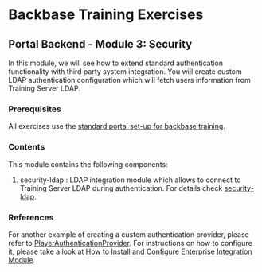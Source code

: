# Backbase Training Exercises

## Portal Backend - Module 3: Security

In this module, we will see how to extend standard authentication functionality with third party system integration. 
You will create custom LDAP authentication configuration which will fetch users information from Training Server LDAP.

### Prerequisites

All exercises use the [standard portal set-up for backbase training](https://my.backbase.com/resources/how-to-guides/getting-your-first-launchpad-based-portal-set-up/).

### Contents

This module contains the following components:

1. security-ldap : LDAP integration module which allows to connect to Training Server LDAP during authentication. For details check 
[security-ldap](https://github.com/Backbase/training-be-module-03/blob/code-migration/security-ldap).

### References

For another example of creating a custom authentication provider, please refer to [PlayerAuthenticationProvider](https://github.com/Backbase/training-be-module-01/blob/code-migration/enterprise-integration-module/src/main/java/com/backbase/expert/training/security/PlayerAuthenticationProvider.java). For instructions on how to configure it, please take a look at [How to Install and Configure Enterprise Integration Module](https://github.com/Backbase/training-be-module-01/blob/code-migration/enterprise-integration-module/README.md#installation--configuration).
